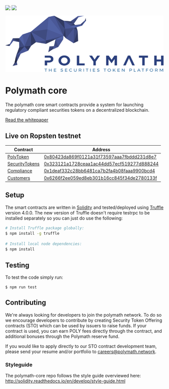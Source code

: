 <img src="https://travis-ci.com/PolymathNetwork/polymath-core.svg?token=Urvmqzpy4pAxp6EpzZd6&branch=master">
<img src="https://img.shields.io/badge/chat-telegram-blue.svg" href="https://t.me/polymathnetwork">
<!--img src="https://img.shields.io/badge/bounties-1,000,000-green.svg" href="/issues-->

![Polymath](Polymath.png)

# Polymath core

The polymath core smart contracts provide a system for launching regulatory
compliant securities tokens on a decentralized blockchain.

[Read the whitepaper](whitepaper.pdf)

## Live on Ropsten testnet

| Contract                                         | Address                                                                                                                       |
| ------------------------------------------------ | ----------------------------------------------------------------------------------------------------------------------------- |
| [PolyToken](./contracts/PolyToken.sol)           | [0x80423da869f0121a31f73597aaa7fbddd231d8e7](https://ropsten.etherscan.io/address/0x80423da869f0121a31f73597aaa7fbddd231d8e7) |
| [SecurityTokens](./contracts/SecurityTokens.sol) | [0x323121a1728ceaa1ac44dd57ecf519277d888244](https://ropsten.etherscan.io/address/0x323121a1728ceaa1ac44dd57ecf519277d888244) |
| [Compliance](./contracts/Compliance.sol)         | [0x1deaf332c28bb6481ca7b2fa4b08faaa9900bcd4](https://ropsten.etherscan.io/address/0x1deaf332c28bb6481ca7b2fa4b08faaa9900bcd4) |
| [Customers](./contracts/Customers.sol)           | [0x6266f2ee059ed8eb301b16cc845f34de2780133f](https://ropsten.etherscan.io/address/0x6266f2ee059ed8eb301b16cc845f34de2780133f) |

## Setup

The smart contracts are written in [Solidity][solidity] and tested/deployed
using [Truffle][truffle] version 4.0.0. The new version of Truffle doesn't
require testrpc to be installed separately so you can just do use the following:

```bash
# Install Truffle package globally:
$ npm install -g truffle

# Install local node dependencies:
$ npm install
```

## Testing

To test the code simply run:

```
$ npm run test
```

## Contributing

We're always looking for developers to join the polymath network. To do so we
encourage developers to contribute by creating Security Token Offering contracts
(STO) which can be used by issuers to raise funds. If your contract is used, you
can earn POLY fees directly through the contract, and additional bonuses through
the Polymath reserve fund.

If you would like to apply directly to our STO contract development team, please
send your resume and/or portfolio to careers@polymath.network.

### Styleguide

The polymath-core repo follows the style guide overviewed here:
http://solidity.readthedocs.io/en/develop/style-guide.html

[polymath]: https://polymath.network
[ethereum]: https://www.ethereum.org/
[solidity]: https://solidity.readthedocs.io/en/develop/
[truffle]: http://truffleframework.com/
[testrpc]: https://github.com/ethereumjs/testrpc
